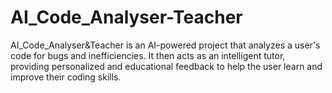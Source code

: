 # AI_Code_Analyser-Teacher
AI_Code_Analyser&amp;Teacher is an AI-powered project that analyzes a user's code for bugs and inefficiencies. It then acts as an intelligent tutor, providing personalized and educational feedback to help the user learn and improve their coding skills.
